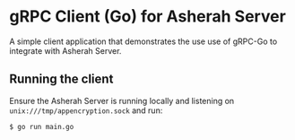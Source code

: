 # gRPC Client (Go) for Asherah Server
A simple client application that demonstrates the use use of gRPC-Go to integrate with Asherah Server.

## Running the client
Ensure the Asherah Server is running locally and listening on `unix:///tmp/appencryption.sock` and run:

```
$ go run main.go
```
